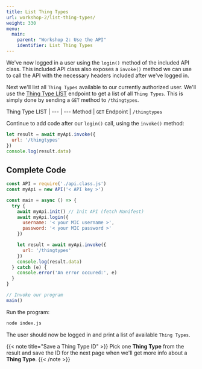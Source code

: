 ```yaml
---
title: List Thing Types
url: workshop-2/list-thing-types/
weight: 330
menu:
  main:
    parent: "Workshop 2: Use the API"
    identifier: List Thing Types
---
```


We've now logged in a user using the `login()` method of the included API class. This included API class also exposes a `invoke()` method we can use to call the API with the necessary headers included after we've logged in.

Next we'll list all `Thing Types` available to our currently authorized user. We'll use the [Thing Type LIST](https://docs.telenorconnexion.com/mic/rest-api/thing-type/#list) endpoint to get a list of all `Thing Types`. This is simply done by sending a `GET` method to `/thingtypes`.

Thing Type LIST | 
--- | ---
Method | `GET`
Endpoint | `/thingtypes`

Continue to add code after our `login()` call, using the `invoke()` method:

```javascript
let result = await myApi.invoke({
  url: '/thingtypes'
})
console.log(result.data)
```

## Complete Code

```javascript
const API = require('./api.class.js')
const myApi = new API('< API key >')

const main = async () => {
  try {
    await myApi.init() // Init API (fetch Manifest)
    await myApi.login({
      username: '< your MIC username >',
      password: '< your MIC password >'
    })

    let result = await myApi.invoke({
      url: '/thingtypes'
    })
    console.log(result.data)
  } catch (e) {
    console.error('An error occured:', e)
  }
}

// Invoke our program
main()
```

Run the program:

```sh
node index.js
```

The user should now be logged in and print a list of available `Thing Types`.

{{< note title="Save a Thing Type ID" >}}
Pick one **Thing Type** from the result and save the ID for the next page when we'll get more info about a **Thing Type**.
{{< /note >}}

